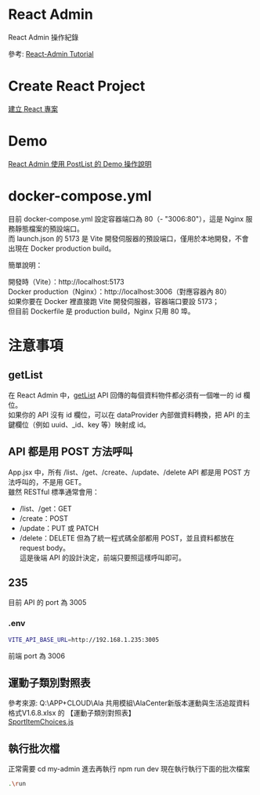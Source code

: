 # React Admin
React Admin  操作紀錄  

參考: [React-Admin Tutorial](https://marmelab.com/react-admin/Tutorial.html)  

# Create React Project
[建立 React 專案](./docs/CreateReactProject.md)  

# Demo
[React Admin 使用 PostList 的 Demo 操作說明](./docs/PostList.md)  

# docker-compose.yml
目前 docker-compose.yml 設定容器端口為 80（- "3006:80"），這是 Nginx 服務靜態檔案的預設端口。  
而 launch.json 的 5173 是 Vite 開發伺服器的預設端口，僅用於本地開發，不會出現在 Docker production build。  

簡單說明：  

開發時（Vite）：http://localhost:5173  
Docker production（Nginx）：http://localhost:3006（對應容器內 80）  
如果你要在 Docker 裡直接跑 Vite 開發伺服器，容器端口要設 5173；  
但目前 Dockerfile 是 production build，Nginx 只用 80 埠。  

# 注意事項
## getList
在 React Admin 中，[getList](./my-admin/src/App.jsx) API 回傳的每個資料物件都必須有一個唯一的 id 欄位。  
如果你的 API 沒有 id 欄位，可以在 dataProvider 內部做資料轉換，把 API 的主鍵欄位（例如 uuid、_id、key 等）映射成 id。  

## API 都是用 POST 方法呼叫
App.jsx 中，所有 /list、/get、/create、/update、/delete API 都是用 POST 方法呼叫的，不是用 GET。  
雖然 RESTful 標準通常會用：  

- /list、/get：GET
- /create：POST
- /update：PUT 或 PATCH
- /delete：DELETE
但為了統一程式碼全部都用 POST，並且資料都放在 request body。  
這是後端 API 的設計決定，前端只要照這樣呼叫即可。  

## 235
目前 API 的 port 為 3005  
### .env
```bash
VITE_API_BASE_URL=http://192.168.1.235:3005
```
前端 port 為 3006  

## 運動子類別對照表
參考來源: Q:\APP+CLOUD\Ala 共用模組\AlaCenter新版本運動與生活追蹤資料格式V1.6.8.xlsx 的 【運動子類別對照表】  
[SportItemChoices.js](./my-admin/src/SportItem/SportItemChoices.js)  

## 執行批次檔
正常需要 cd my-admin 進去再執行 npm run dev
現在執行執行下面的批次檔案
```bash
.\run
```
